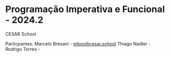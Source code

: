 # Programação Imperativa e Funcional - 2024.2
CESAR School


Particpantes:
Marcelo Bresani - mbvo@cesar.school
Thiago Nadler - 
Rodrigo Torres -
